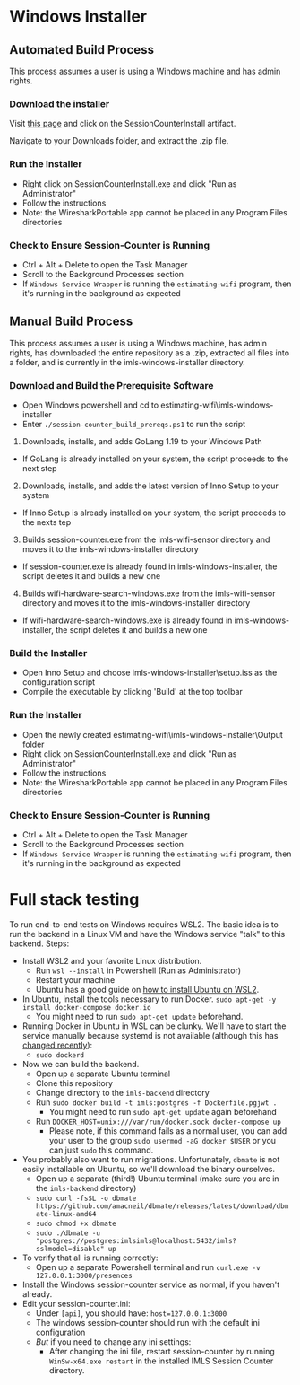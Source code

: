 # Windows Installer

## Automated Build Process

This process assumes a user is using a Windows machine and has admin rights.

### Download the installer

Visit [this page](https://github.com/IMLS/estimating-wifi/actions/runs/3100996980) and click on the SessionCounterInstall artifact.

Navigate to your Downloads folder, and extract the .zip file.

### Run the Installer
- Right click on SessionCounterInstall.exe and click "Run as Administrator"
- Follow the instructions
- Note: the WiresharkPortable app cannot be placed in any Program Files directories

### Check to Ensure Session-Counter is Running
- Ctrl + Alt + Delete to open the Task Manager
- Scroll to the Background Processes section
- If `Windows Service Wrapper` is running the `estimating-wifi` program, then it's running in the background as expected

## Manual Build Process

This process assumes a user is using a Windows machine, has admin rights, has downloaded the entire repository as a .zip, extracted all files into a folder, and is currently in the imls-windows-installer directory.

### Download and Build the Prerequisite Software

- Open Windows powershell and cd to estimating-wifi\imls-windows-installer
- Enter `./session-counter_build_prereqs.ps1` to run the script
 1. Downloads, installs, and adds GoLang 1.19 to your Windows Path
- If GoLang is already installed on your system, the script proceeds to the next step
 2. Downloads, installs, and adds the latest version of Inno Setup to your system
- If Inno Setup is already installed on your system, the script proceeds to the nexts tep
 3. Builds session-counter.exe from the imls-wifi-sensor directory and moves it to the imls-windows-installer directory
- If session-counter.exe is already found in imls-windows-installer, the script deletes it and builds a new one
 4. Builds wifi-hardware-search-windows.exe from the imls-wifi-sensor directory and moves it to the imls-windows-installer directory
- If wifi-hardware-search-windows.exe is already found in imls-windows-installer, the script deletes it and builds a new one

### Build the Installer

- Open Inno Setup and choose imls-windows-installer\setup.iss as the configuration script
- Compile the executable by clicking 'Build' at the top toolbar

### Run the Installer
- Open the newly created estimating-wifi\imls-windows-installer\Output folder
- Right click on SessionCounterInstall.exe and click "Run as Administrator"
- Follow the instructions
- Note: the WiresharkPortable app cannot be placed in any Program Files directories

### Check to Ensure Session-Counter is Running
- Ctrl + Alt + Delete to open the Task Manager
- Scroll to the Background Processes section
- If `Windows Service Wrapper` is running the `estimating-wifi` program, then it's running in the background as expected

# Full stack testing

To run end-to-end tests on Windows requires WSL2. The basic idea is to run the backend in a Linux VM and have the Windows service "talk" to this backend. Steps:

- Install WSL2 and your favorite Linux distribution.
  - Run `wsl --install` in Powershell (Run as Administrator)
  - Restart your machine
  - Ubuntu has a good guide on [how to install Ubuntu on WSL2](https://ubuntu.com/tutorials/install-ubuntu-on-wsl2-on-windows-10#1-overview).
- In Ubuntu, install the tools necessary to run Docker. `sudo apt-get -y install docker-compose docker.io`
  - You might need to run `sudo apt-get update` beforehand.
- Running Docker in Ubuntu in WSL can be clunky. We'll have to start the service manually because systemd is not available (although this has [changed recently](https://devblogs.microsoft.com/commandline/systemd-support-is-now-available-in-wsl/)):
  - `sudo dockerd`
- Now we can build the backend.
  - Open up a separate Ubuntu terminal
  - Clone this repository
  - Change directory to the `imls-backend` directory
  - Run `sudo docker build -t imls:postgres -f Dockerfile.pgjwt .`
    - You might need to run `sudo apt-get update` again beforehand
  - Run `DOCKER_HOST=unix:///var/run/docker.sock docker-compose up`
    - Please note, if this command fails as a normal user, you can add your user to the group `sudo usermod -aG docker $USER` or you can just `sudo` this command.
- You probably also want to run migrations. Unfortunately, `dbmate` is not easily installable on Ubuntu, so we'll download the binary ourselves.
  - Open up a separate (third!) Ubuntu terminal (make sure you are in the `imls-backend` directory)
  - `sudo curl -fsSL -o dbmate https://github.com/amacneil/dbmate/releases/latest/download/dbmate-linux-amd64`
  - `sudo chmod +x dbmate`
  - `sudo ./dbmate -u "postgres://postgres:imlsimls@localhost:5432/imls?sslmodel=disable" up`
- To verify that all is running correctly:
  - Open up a separate Powershell terminal and run `curl.exe -v 127.0.0.1:3000/presences`
- Install the Windows session-counter service as normal, if you haven't already.
- Edit your session-counter.ini:
  - Under `[api]`, you should have: `host=127.0.0.1:3000`
  - The windows session-counter should run with the default ini configuration
  - _But_ if you need to change any ini settings:
    - After changing the ini file, restart session-counter by running `WinSw-x64.exe restart` in the installed IMLS Session Counter directory.
